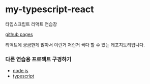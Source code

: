 # my-typescript-react
타입스크립트 리액트 연습장

[github pages](https://gabrielyoon7.github.io/my-typescript-react/)

리액트에 궁금한게 많아서 이런거 저런거 싹다 할 수 있는 레포지토리입니다.

### 다른 연습용 프로젝트 구경하기

- [node.js](https://github.com/gabrielyoon7/my-nodejs-app)
- [typescript](https://github.com/gabrielyoon7/my-typescript-app)

